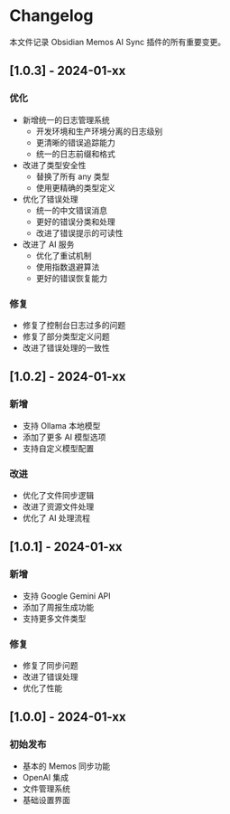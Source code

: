 # Changelog

本文件记录 Obsidian Memos AI Sync 插件的所有重要变更。

## [1.0.3] - 2024-01-xx

### 优化
- 新增统一的日志管理系统
  - 开发环境和生产环境分离的日志级别
  - 更清晰的错误追踪能力
  - 统一的日志前缀和格式
- 改进了类型安全性
  - 替换了所有 any 类型
  - 使用更精确的类型定义
- 优化了错误处理
  - 统一的中文错误消息
  - 更好的错误分类和处理
  - 改进了错误提示的可读性
- 改进了 AI 服务
  - 优化了重试机制
  - 使用指数退避算法
  - 更好的错误恢复能力

### 修复
- 修复了控制台日志过多的问题
- 修复了部分类型定义问题
- 改进了错误处理的一致性

## [1.0.2] - 2024-01-xx

### 新增
- 支持 Ollama 本地模型
- 添加了更多 AI 模型选项
- 支持自定义模型配置

### 改进
- 优化了文件同步逻辑
- 改进了资源文件处理
- 优化了 AI 处理流程

## [1.0.1] - 2024-01-xx

### 新增
- 支持 Google Gemini API
- 添加了周报生成功能
- 支持更多文件类型

### 修复
- 修复了同步问题
- 改进了错误处理
- 优化了性能

## [1.0.0] - 2024-01-xx

### 初始发布
- 基本的 Memos 同步功能
- OpenAI 集成
- 文件管理系统
- 基础设置界面